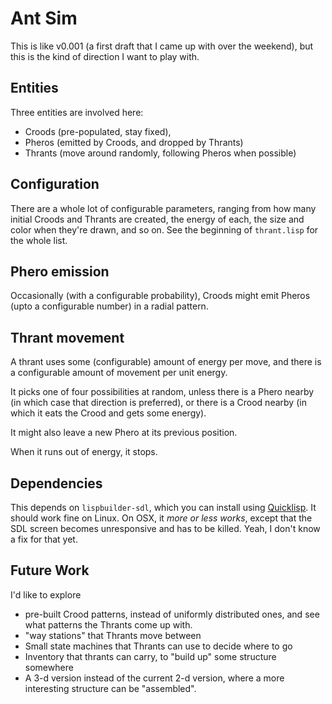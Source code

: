 Ant Sim
==========================

This is like v0.001 (a first draft that I came up with over the weekend), but this is the kind of direction I want to play with.

Entities
--------

Three entities are involved here:
- Croods (pre-populated, stay fixed),
- Pheros (emitted by Croods, and dropped by Thrants)
- Thrants (move around randomly, following Pheros when possible)

Configuration
---------------

There are a whole lot of configurable parameters, ranging from how many initial Croods and Thrants are created, the energy of each, the size and color when they're drawn, and so on. See the beginning of `thrant.lisp` for the whole list.

Phero emission
---------------

Occasionally (with a configurable probability), Croods might emit Pheros (upto a configurable number) in a radial pattern.

Thrant movement
---------------

A thrant uses some (configurable) amount of energy per move, and there is a configurable amount of movement per unit energy.

It picks one of four possibilities at random, unless there is a Phero nearby (in which case that direction is preferred), or there is a Crood nearby (in which it eats the Crood and gets some energy).

It might also leave a new Phero at its previous position.

When it runs out of energy, it stops.

Dependencies
-------------

This depends on `lispbuilder-sdl`, which you can install using [Quicklisp](http://www.quicklisp.org/). It should work fine on Linux. On OSX, it _more or less works_, except that the SDL screen becomes unresponsive and has to be killed. Yeah, I don't know a fix for that yet.

Future Work
-----------

I'd like to explore 
- pre-built Crood patterns, instead of uniformly distributed ones, and see what patterns the Thrants come up with.
- "way stations" that Thrants move between
- Small state machines that Thrants can use to decide where to go
- Inventory that thrants can carry, to "build up" some structure somewhere
- A 3-d version instead of the current 2-d version, where a more interesting structure can be "assembled".